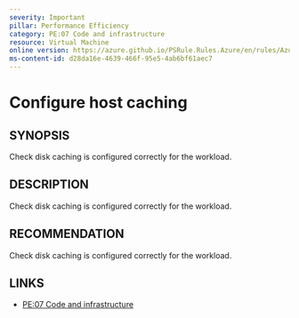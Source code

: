 ```yaml
---
severity: Important
pillar: Performance Efficiency
category: PE:07 Code and infrastructure
resource: Virtual Machine
online version: https://azure.github.io/PSRule.Rules.Azure/en/rules/Azure.VM.DiskCaching/
ms-content-id: d28da16e-4639-466f-95e5-4ab6bf61aec7
---
```


# Configure host caching

## SYNOPSIS

Check disk caching is configured correctly for the workload.

## DESCRIPTION

Check disk caching is configured correctly for the workload.

## RECOMMENDATION

Check disk caching is configured correctly for the workload.

## LINKS

- [PE:07 Code and infrastructure](https://learn.microsoft.com/azure/well-architected/performance-efficiency/optimize-code-infrastructure)
